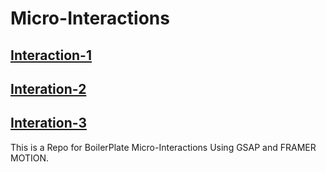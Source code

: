 # Micro-Interactions

## [Interaction-1](https://microinteraction1.netlify.app/)

## [Interation-2](https://interaction-1.netlify.app/)

## [Interation-3](https://interaction-3.netlify.app/)

This is a Repo for BoilerPlate Micro-Interactions Using GSAP and FRAMER MOTION. 
